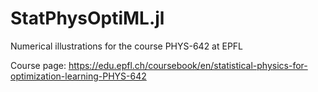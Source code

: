 # StatPhysOptiML.jl

Numerical illustrations for the course PHYS-642 at EPFL

Course page: https://edu.epfl.ch/coursebook/en/statistical-physics-for-optimization-learning-PHYS-642